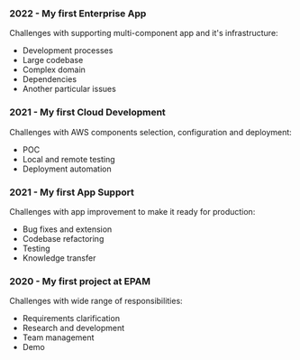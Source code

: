 ### 2022 - My first Enterprise App

Challenges with supporting multi-component app and it's infrastructure:
- Development processes
- Large codebase
- Complex domain
- Dependencies
- Another particular issues

### 2021 - My first Cloud Development

Challenges with AWS components selection, configuration and deployment:
- POC
- Local and remote testing
- Deployment automation

### 2021 - My first App Support

Challenges with app improvement to make it ready for production:
- Bug fixes and extension
- Codebase refactoring
- Testing
- Knowledge transfer

### 2020 - My first project at EPAM

Challenges with wide range of responsibilities:
- Requirements clarification
- Research and development
- Team management
- Demo
